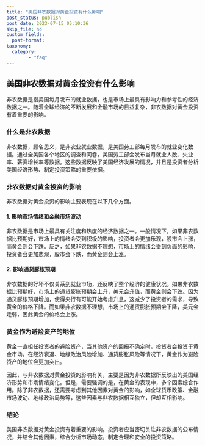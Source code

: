 ```yaml
---
title: "美国非农数据对黄金投资有什么影响"
post_status: publish
post_date: 2023-07-15 05:10:36
skip_file: no
custom_fields: 
  post-format: 
taxonomy:
  category:
        - "faq"
---
```


## 美国非农数据对黄金投资有什么影响

非农数据是指美国每月发布的就业数据，也是市场上最具有影响力和参考性的经济数据之一。随着全球经济的不断发展和金融市场的日益复杂，非农数据对黄金投资有着重要的影响。

### 什么是非农数据

非农数据，顾名思义，是非农业就业数据，是美国劳工部每月发布的就业变化数据。通过全美国各个地区的调查和问卷，美国劳工部会发布当月就业人数、失业率、薪资增长率等数据。这些数据反映了美国经济发展的情况，并且是投资者分析美国经济形势、制定投资策略的重要依据。

### 非农数据对黄金投资的影响

非农数据对黄金投资的影响主要表现在以下几个方面。

#### 1. 影响市场情绪和金融市场波动

非农数据是市场上最具有关注度和热度的经济数据之一。一般情况下，如果非农数据比预期好，市场上的情绪会受到积极的影响，投资者会更加乐观，股市会上涨，而黄金则会下跌。反之，如果非农数据不理想，市场上的情绪会受到负面的影响，投资者会更加悲观，股市会下跌，而黄金则会上涨。

#### 2. 影响通货膨胀预期

非农数据的好坏不仅关系到就业市场，还反映了整个经济的健康状况。如果非农数据比预期好，市场上的通货膨胀预期会上升，美元会升值，而黄金则会下跌。因为通货膨胀预期增加，使得央行有可能开始考虑升息，这减少了投资者的需求，导致黄金的价格下降。而如果非农数据不理想，市场上的通货膨胀预期会下降，美元会走弱，因此黄金的价格会上涨。

### 黄金作为避险资产的地位

黄金一直担任投资者的避险资产，当其他资产的回报不确定时，投资者会投资于黄金市场。在经济衰退、地缘政治风险增加、通货膨胀风险等情况下，黄金作为避险资产的地位会更加突出。

因此，与非农数据对黄金投资的影响有关，主要是因为非农数据所反映出的美国经济形势和市场情绪变化。但是，需要强调的是，在黄金的表现中，多个因素综合作用。除了非农数据，还需要考虑到其他因素对黄金的影响，如全球货币政策、金融市场波动、地缘政治局势等，这些因素与非农数据相互独立，但却互相影响。

### 结论

美国非农数据对黄金投资有着重要的影响。投资者应当密切关注非农数据的公布情况，并结合其他因素，综合分析市场动态，制定合理和安全的投资策略。
